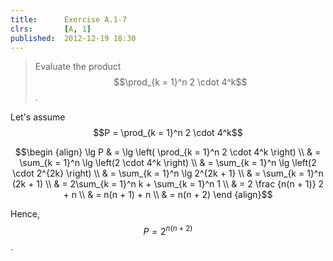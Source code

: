 ```yaml
---
title:      Exercise A.1-7
clrs:       [A, 1]
published:  2012-12-19 18:30
---
```


>Evaluate the product $$\prod_{k = 1}^n 2 \cdot 4^k$$.

Let's assume $$P = \prod_{k = 1}^n 2 \cdot 4^k$$

$$\begin {align}
\lg P 
& = \lg \left( \prod_{k = 1}^n 2 \cdot 4^k \right) \\
& = \sum_{k = 1}^n \lg \left(2 \cdot 4^k \right) \\
& = \sum_{k = 1}^n \lg \left(2 \cdot 2^{2k} \right) \\
& = \sum_{k = 1}^n \lg 2^{2k + 1} \\
& = \sum_{k = 1}^n (2k + 1) \\
& = 2\sum_{k = 1}^n k + \sum_{k = 1}^n 1 \\
& = 2 \frac {n(n + 1)} 2 + n \\
& = n(n + 1) + n \\
& = n(n + 2)
\end {align}$$

Hence, $$P = 2^{n(n + 2)}$$.